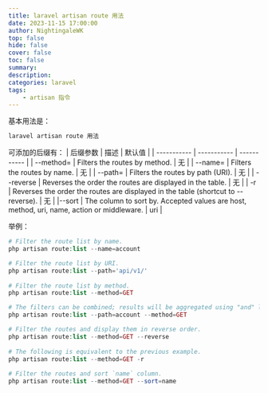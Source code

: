 ```yaml
---
title: laravel artisan route 用法
date: 2023-11-15 17:00:00
author: NightingaleWK
top: false
hide: false
cover: false
toc: false
summary: 
description: 
categories: laravel
tags:
    - artisan 指令
---
```

基本用法是：
```php
laravel artisan route 用法
```

可添加的后缀有：
| 后缀参数     | 描述 | 默认值 |
| ----------- | ----------- | ----------- |
| --method=<TERM> | Filters the routes by method. | 无 |
| --name=<TERM> | Filters the routes by name. | 无 |
| --path=<TERM> | Filters the routes by path (URI). | 无 |
| --reverse | Reverses the order the routes are displayed in the table. | 无 |
| -r | Reverses the order the routes are displayed in the table (shortcut to --reverse). | 无 |
|--sort | The column to sort by. Accepted values are host, method, uri, name, action or middleware. | uri |

举例：
```php
# Filter the route list by name.
php artisan route:list --name=account

# Filter the route list by URI.
php artisan route:list --path='api/v1/'
 
# Filter the route list by method.
php artisan route:list --method=GET

# The filters can be combined; results will be aggregated using "and" logic. The following command:
php artisan route:list --path=account --method=GET

# Filter the routes and display them in reverse order.
php artisan route:list --method=GET --reverse
 
# The following is equivalent to the previous example.
php artisan route:list --method=GET -r
 
# Filter the routes and sort `name` column.
php artisan route:list --method=GET --sort=name
```